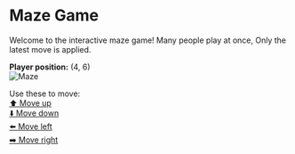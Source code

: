 # Maze Game  
Welcome to the interactive maze game! Many people play at once, Only the latest move is applied.

**Player position:** (4, 6)  
![Maze](https://github-maze-game.vercel.app/images/pos_4_6.png?t=1760724359922)

Use these to move:  
[⬆️ Move up](https://github-maze-game.vercel.app/move/4_6_w)  
[⬇️ Move down](https://github-maze-game.vercel.app/move/4_6_s)  
[⬅️ Move left](https://github-maze-game.vercel.app/move/4_6_a)  
[➡️ Move right](https://github-maze-game.vercel.app/move/4_6_d)
